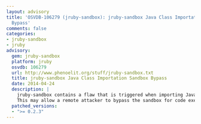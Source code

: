 ```yaml
---
layout: advisory
title: 'OSVDB-106279 (jruby-sandbox): jruby-sandbox Java Class Importation Sandbox
  Bypass'
comments: false
categories:
- jruby-sandbox
- jruby
advisory:
  gem: jruby-sandbox
  platform: jruby
  osvdb: 106279
  url: http://www.phenoelit.org/stuff/jruby-sandbox.txt
  title: jruby-sandbox Java Class Importation Sandbox Bypass
  date: 2014-04-24
  description: |
    jruby-sandbox contains a flaw that is triggered when importing Java Classes.
    This may allow a remote attacker to bypass the sandbox for code execution.
  patched_versions:
  - ">= 0.2.3"
---
```

